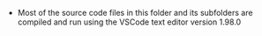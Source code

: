 - Most of the source code files in this folder and its subfolders are compiled and run using the VSCode text editor version 1.98.0
